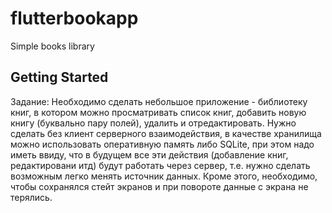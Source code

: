 # flutterbookapp

Simple books library

## Getting Started

Задание:
Необходимо сделать небольшое приложение - библиотеку книг, в котором можно просматривать список книг,
добавить новую книгу (буквально пару полей), удалить и отредактировать.
Нужно сделать без клиент серверного взаимодействия, в качестве хранилища можно использовать оперативную память либо SQLite,
при этом надо иметь ввиду, что в будущем все эти действия (добавление книг, редактировани итд) будут работать через сервер,
т.е. нужно сделать возможным легко менять источник данных. Кроме этого, необходимо,
чтобы сохранялся стейт экранов и при повороте данные с экрана не терялись.